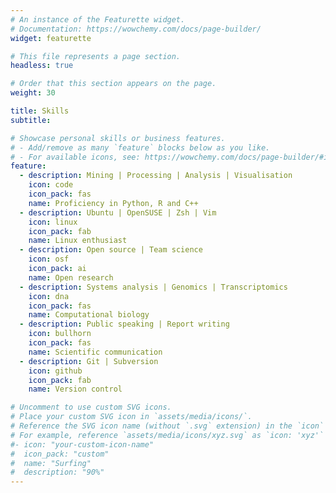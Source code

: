 ```yaml
---
# An instance of the Featurette widget.
# Documentation: https://wowchemy.com/docs/page-builder/
widget: featurette

# This file represents a page section.
headless: true

# Order that this section appears on the page.
weight: 30

title: Skills
subtitle:

# Showcase personal skills or business features.
# - Add/remove as many `feature` blocks below as you like.
# - For available icons, see: https://wowchemy.com/docs/page-builder/#icons
feature:
  - description: Mining | Processing | Analysis | Visualisation
    icon: code
    icon_pack: fas
    name: Proficiency in Python, R and C++
  - description: Ubuntu | OpenSUSE | Zsh | Vim
    icon: linux 
    icon_pack: fab
    name: Linux enthusiast
  - description: Open source | Team science
    icon: osf 
    icon_pack: ai
    name: Open research
  - description: Systems analysis | Genomics | Transcriptomics
    icon: dna
    icon_pack: fas
    name: Computational biology
  - description: Public speaking | Report writing 
    icon: bullhorn
    icon_pack: fas
    name: Scientific communication
  - description: Git | Subversion
    icon: github
    icon_pack: fab
    name: Version control

# Uncomment to use custom SVG icons.
# Place your custom SVG icon in `assets/media/icons/`.
# Reference the SVG icon name (without `.svg` extension) in the `icon` field.
# For example, reference `assets/media/icons/xyz.svg` as `icon: 'xyz'`
#- icon: "your-custom-icon-name"
#  icon_pack: "custom"
#  name: "Surfing"
#  description: "90%"
---
```


